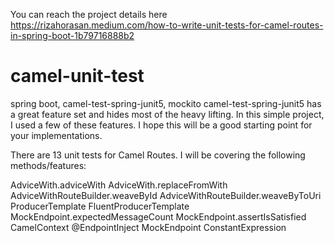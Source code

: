 You can reach the project details here https://rizahorasan.medium.com/how-to-write-unit-tests-for-camel-routes-in-spring-boot-1b79716888b2

# camel-unit-test
spring boot, camel-test-spring-junit5, mockito
camel-test-spring-junit5 has a great feature set and hides most of the heavy lifting. 
In this simple project, I used a few of these features. I hope this will be a good starting point for your implementations.

There are 13 unit tests for Camel Routes. I will be covering the following methods/features:

AdviceWith.adviceWith
AdviceWith.replaceFromWith
AdviceWithRouteBuilder.weaveById
AdviceWithRouteBuilder.weaveByToUri
ProducerTemplate
FluentProducerTemplate
MockEndpoint.expectedMessageCount
MockEndpoint.assertIsSatisfied
CamelContext
@EndpointInject
MockEndpoint
ConstantExpression


